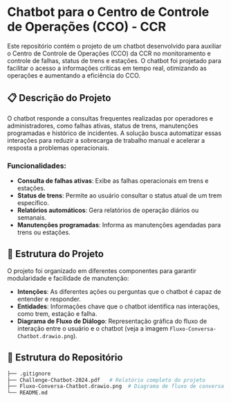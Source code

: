 # Chatbot para o Centro de Controle de Operações (CCO) - CCR

Este repositório contém o projeto de um chatbot desenvolvido para auxiliar o Centro de Controle de Operações (CCO) da CCR no monitoramento e controle de falhas, status de trens e estações. O chatbot foi projetado para facilitar o acesso a informações críticas em tempo real, otimizando as operações e aumentando a eficiência do CCO.

## 📋 Descrição do Projeto

O chatbot responde a consultas frequentes realizadas por operadores e administradores, como falhas ativas, status de trens, manutenções programadas e histórico de incidentes. A solução busca automatizar essas interações para reduzir a sobrecarga de trabalho manual e acelerar a resposta a problemas operacionais.

### Funcionalidades:
- **Consulta de falhas ativas**: Exibe as falhas operacionais em trens e estações.
- **Status de trens**: Permite ao usuário consultar o status atual de um trem específico.
- **Relatórios automáticos**: Gera relatórios de operação diários ou semanais.
- **Manutenções programadas**: Informa as manutenções agendadas para trens ou estações.

## 🧠 Estrutura do Projeto

O projeto foi organizado em diferentes componentes para garantir modularidade e facilidade de manutenção:

- **Intenções**: As diferentes ações ou perguntas que o chatbot é capaz de entender e responder.
- **Entidades**: Informações chave que o chatbot identifica nas interações, como trem, estação e falha.
- **Diagrama de Fluxo de Diálogo**: Representação gráfica do fluxo de interação entre o usuário e o chatbot (veja a imagem `Fluxo-Conversa-Chatbot.drawio.png`).

## 📂 Estrutura do Repositório

```bash
├── .gitignore
├── Challenge-Chatbot-2024.pdf   # Relatório completo do projeto
├── Fluxo-Conversa-Chatbot.drawio.png  # Diagrama de fluxo de conversa do chatbot
└── README.md

